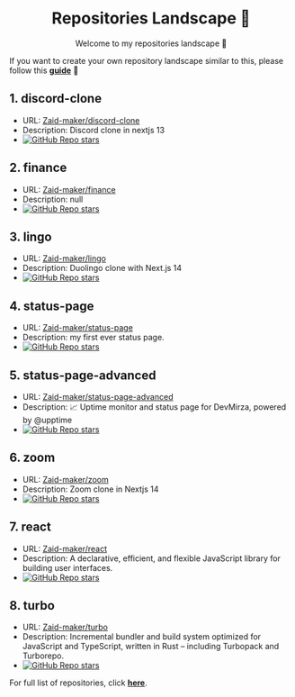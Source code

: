 <h1 align="center">Repositories Landscape 💎</h1>
<p align="center">Welcome to my repositories landscape 👋</p>

If you want to create your own repository landscape similar to this, please follow this [**guide**](./create-repo-landscape.md) 📖

## 1. discord-clone
- URL: <a href="https://github.com/Zaid-maker/discord-clone">Zaid-maker/discord-clone</a>
- Description: Discord clone in nextjs 13
- <a href="https://github.com/Zaid-maker/discord-clone/stargazers"><img alt="GitHub Repo stars" src="https://img.shields.io/github/stars/Zaid-maker/discord-clone"/></a>
## 2. finance
- URL: <a href="https://github.com/Zaid-maker/finance">Zaid-maker/finance</a>
- Description: null
- <a href="https://github.com/Zaid-maker/finance/stargazers"><img alt="GitHub Repo stars" src="https://img.shields.io/github/stars/Zaid-maker/finance"/></a>
## 3. lingo
- URL: <a href="https://github.com/Zaid-maker/lingo">Zaid-maker/lingo</a>
- Description: Duolingo clone with Next.js 14
- <a href="https://github.com/Zaid-maker/lingo/stargazers"><img alt="GitHub Repo stars" src="https://img.shields.io/github/stars/Zaid-maker/lingo"/></a>
## 4. status-page
- URL: <a href="https://github.com/Zaid-maker/status-page">Zaid-maker/status-page</a>
- Description: my first ever status page.
- <a href="https://github.com/Zaid-maker/status-page/stargazers"><img alt="GitHub Repo stars" src="https://img.shields.io/github/stars/Zaid-maker/status-page"/></a>
## 5. status-page-advanced
- URL: <a href="https://github.com/Zaid-maker/status-page-advanced">Zaid-maker/status-page-advanced</a>
- Description: 📈 Uptime monitor and status page for DevMirza, powered by @upptime
- <a href="https://github.com/Zaid-maker/status-page-advanced/stargazers"><img alt="GitHub Repo stars" src="https://img.shields.io/github/stars/Zaid-maker/status-page-advanced"/></a>
## 6. zoom
- URL: <a href="https://github.com/Zaid-maker/zoom">Zaid-maker/zoom</a>
- Description: Zoom clone in Nextjs 14
- <a href="https://github.com/Zaid-maker/zoom/stargazers"><img alt="GitHub Repo stars" src="https://img.shields.io/github/stars/Zaid-maker/zoom"/></a>
## 7. react
- URL: <a href="https://github.com/Zaid-maker/react">Zaid-maker/react</a>
- Description: A declarative, efficient, and flexible JavaScript library for building user interfaces.
- <a href="https://github.com/Zaid-maker/react/stargazers"><img alt="GitHub Repo stars" src="https://img.shields.io/github/stars/Zaid-maker/react"/></a>
## 8. turbo
- URL: <a href="https://github.com/Zaid-maker/turbo">Zaid-maker/turbo</a>
- Description: Incremental bundler and build system optimized for JavaScript and TypeScript, written in Rust – including Turbopack and Turborepo.
- <a href="https://github.com/Zaid-maker/turbo/stargazers"><img alt="GitHub Repo stars" src="https://img.shields.io/github/stars/Zaid-maker/turbo"/></a>

For full list of repositories, click [**here**](https://github.com/Zaid-maker?tab=repositories&q=&type=&language=&sort=stargazers).
